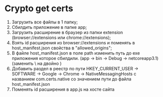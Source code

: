 # Crypto get certs
1) Загрузить все файлы в 1 папку;
2) Сбилдить приложение в папке app;
3) Загрузить расширение в браузер из папки extension (browser://extensions или chrome://extensions);
4) Взять id расширения из browser://extensions и поменять в host_manifest.json свойства в "allowed_origins";
5) В файле host_manifest.json в поле path изменить путь до exe приложения которое сбилдили. (app -> bin -> Debug -> netcoreapp3.1) (заменить \ на двойно \)
6) Добавить раздел в реестр по пути HKEY_CURRENT_USER -> SOFTWARE -> Google -> Chrome -> NativeMessagingHosts с названием com.certs.native со значением пути до файла host_manifest.json
7) Поменять id расширения в app.js на хосте сайта
